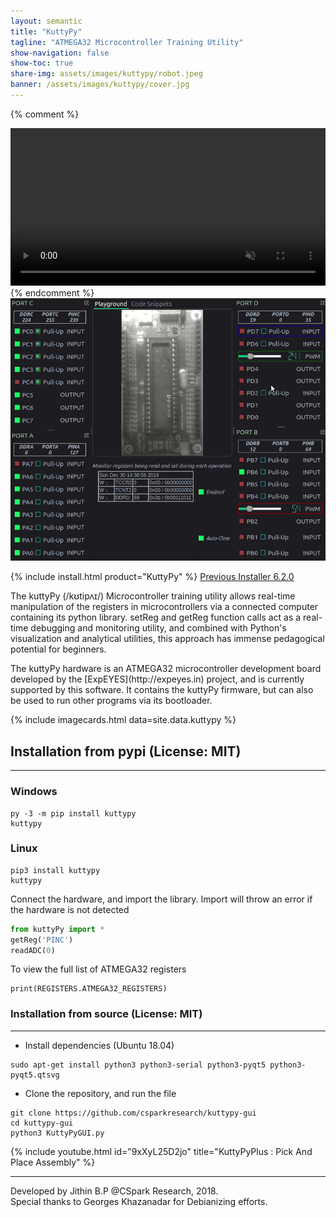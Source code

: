```yaml
---
layout: semantic
title: "KuttyPy"
tagline: "ATMEGA32 Microcontroller Training Utility"
show-navigation: false
show-toc: true
share-img: assets/images/kuttypy/robot.jpeg
banner: /assets/images/kuttypy/cover.jpg
---
```


{% comment %}
<div class="ui center aligned container" style="max-width: 700px !important;">
<video width="100%" autoplay loop muted playsinline>
  <source src="/assets/images/kuttypy/main.mp4" type="video/mp4" />
  <img src="/assets/images/kuttypy/main.gif" title="Your browser does not support the <video> tag">
</video>
</div>
{% endcomment %}
<img src="/assets/images/kuttypy/main.gif" class="ui centered image">


{% include install.html product="KuttyPy"  %}
[Previous Installer 6.2.0](https://drive.google.com/uc?export=download&id=1t2l3vnjaX5d9jSbqskG5IiGGyiyR8NrK)

<div class="ui blue segment raised" >
<p>The kuttyPy (/kʊtipʌɪ/) Microcontroller training utility allows real-time manipulation of the registers in microcontrollers via a connected computer containing its python library.  setReg and getReg function calls act as a real-time debugging and monitoring utility, and combined with Python's visualization and analytical utilities, this approach has immense pedagogical potential for beginners. </p>
<p markdown="1">The kuttyPy hardware is an ATMEGA32 microcontroller development board developed by the [ExpEYES](http://expeyes.in) project, and is currently supported by this software. It contains the kuttyPy firmware, but can also be used to run other programs via its bootloader.</p>
</div>

{% include imagecards.html data=site.data.kuttypy %}


## Installation from pypi (License: MIT)
---

### Windows
```shell
py -3 -m pip install kuttypy
kuttypy
```
### Linux
```shell
pip3 install kuttypy
kuttypy
```


Connect the hardware, and import the library. Import will throw an error if the hardware is not detected


```python
from kuttyPy import *
getReg('PINC')
readADC(0)
```

To view the full list of ATMEGA32 registers
```
print(REGISTERS.ATMEGA32_REGISTERS)
```


### Installation from source (License: MIT)
---

+ Install dependencies (Ubuntu 18.04)

```shell
sudo apt-get install python3 python3-serial python3-pyqt5 python3-pyqt5.qtsvg
```
+ Clone the repository, and run the file

```shell
git clone https://github.com/csparkresearch/kuttypy-gui
cd kuttypy-gui
python3 KuttyPyGUI.py
```


{% include youtube.html id="9xXyL25D2jo" title="KuttyPyPlus : Pick And Place Assembly" %}


---
Developed by Jithin B.P @CSpark Research, 2018.  
Special thanks to Georges Khazanadar for Debianizing efforts.
